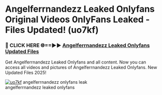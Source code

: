 # Angelferrnandezz Leaked Onlyfans Original Videos 0nlyFans Leaked - Files Updated! (uo7kf)

<h3>🔴 CLICK HERE 🌐==►► <a href="https://best4dudes.click/HH4t6V" rel="nofollow">Angelferrnandezz Leaked Onlyfans Updated Files</a></h3>

Get Angelferrnandezz Leaked Onlyfans and all content. Now you can access all videos and pictures of Angelferrnandezz Leaked Onlyfans. New Updated Files 2025!

[![uo7kf](https://github.com/user-attachments/assets/8c521d6e-e6e3-4a75-9320-d58ab9d79d5b)](https://best4dudes.click/HH4t6V)
angelferrnandezz onlyfans leak<br>
angelferrnandezz leaked onlyfans